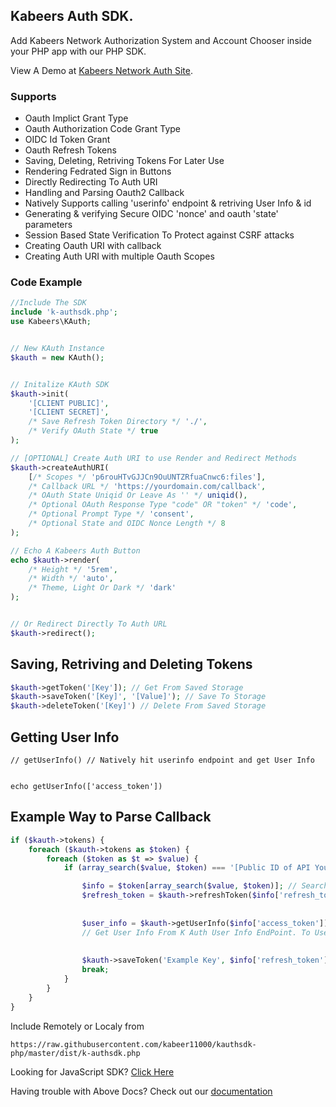 ## Kabeers Auth SDK.

Add Kabeers Network Authorization System and Account Chooser inside your PHP app with our PHP SDK.

View A Demo at [Kabeers Network Auth Site](http://auth.kabeersnetwork.rf.gd/server/account/).

### Supports
- Oauth Implict Grant Type
- Oauth Authorization Code Grant Type
- OIDC Id Token Grant
- Oauth Refresh Tokens
- Saving, Deleting, Retriving Tokens For Later Use
- Rendering Fedrated Sign in Buttons
- Directly Redirecting To Auth URI
- Handling and Parsing Oauth2 Callback
- Natively Supports calling 'userinfo' endpoint & retriving User Info & id
- Generating & verifying Secure OIDC 'nonce' and oauth 'state' parameters
- Session Based State Verification To Protect against CSRF attacks
- Creating Oauth URI with callback
- Creating Auth URI with multiple Oauth Scopes


### Code Example

```php
//Include The SDK
include 'k-authsdk.php';
use Kabeers\KAuth;


// New KAuth Instance
$kauth = new KAuth();


// Initalize KAuth SDK
$kauth->init(
    '[CLIENT PUBLIC]',
    '[CLIENT SECRET]',
    /* Save Refresh Token Directory */ './', 
    /* Verify OAuth State */ true
);

// [OPTIONAL] Create Auth URI to use Render and Redirect Methods
$kauth->createAuthURI(
    [/* Scopes */ 'p6rouHTvGJJCn9OuUNTZRfuaCnwc6:files'],
    /* Callback URL */ 'https://yourdomain.com/callback',
    /* OAuth State Uniqid Or Leave As '' */ uniqid(),
    /* Optional OAuth Response Type "code" OR "token" */ 'code',
    /* Optional Prompt Type */ 'consent',
    /* Optional State and OIDC Nonce Length */ 8
);

// Echo A Kabeers Auth Button
echo $kauth->render( 
    /* Height */ '5rem', 
    /* Width */ 'auto', 
    /* Theme, Light Or Dark */ 'dark'
);


// Or Redirect Directly To Auth URL
$kauth->redirect();


```

## Saving, Retriving and Deleting Tokens

```php
$kauth->getToken('[Key']); // Get From Saved Storage
$kauth->saveToken('[Key]', '[Value]'); // Save To Storage
$kauth->deleteToken('[Key]') // Delete From Saved Storage

```

## Getting User Info

```
// getUserInfo() // Natively hit userinfo endpoint and get User Info


echo getUserInfo(['access_token'])

```

## Example Way to Parse Callback

```php
if ($kauth->tokens) {
    foreach ($kauth->tokens as $token) {
        foreach ($token as $t => $value) {
            if (array_search($value, $token) === '[Public ID of API You Want]') {

                $info = $token[array_search($value, $token)]; // Search Token Array for Value
                $refresh_token = $kauth->refreshToken($info['refresh_token']); // Refresh Token For API
                
                
                $user_info = $kauth->getUserInfo($info['access_token']);
                // Get User Info From K Auth User Info EndPoint. To Use it Public API Claim Should be [AStroWorld_Cn9OuUNTZRfuaCnwc6]
                
                
                $kauth->saveToken('Example Key', $info['refresh_token']); // Save Refresh Token To Use Later!
                break;
            }
        }
    }
}

````

Include Remotely or Localy from

```
https://raw.githubusercontent.com/kabeer11000/kauthsdk-php/master/dist/k-authsdk.php
```

Looking for JavaScript SDK? [Click Here](https://kabeer11000.github.io/kauthsdk-js/)

Having trouble with Above Docs? Check out our [documentation](http://kabeersnetwork.dx.am/apis#item-14-4)
